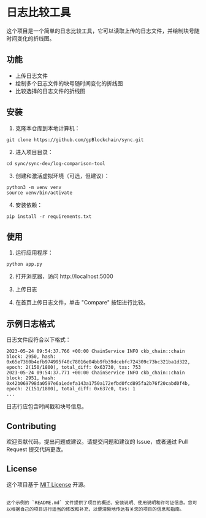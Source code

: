 # 日志比较工具

这个项目是一个简单的日志比较工具，它可以读取上传的日志文件，并绘制块号随时间变化的折线图。

## 功能

- 上传日志文件
- 绘制多个日志文件的块号随时间变化的折线图
- 比较选择的日志文件的折线图

## 安装

1. 克隆本仓库到本地计算机：

```
git clone https://github.com/gpBlockchain/sync.git
```

2. 进入项目目录：

```
cd sync/sync-dev/log-comparison-tool
```

3. 创建和激活虚拟环境（可选，但建议）：

```
python3 -m venv venv
source venv/bin/activate
```

4. 安装依赖：

```
pip install -r requirements.txt
```

## 使用

1. 运行应用程序：

```
python app.py
```

2. 打开浏览器，访问 http://localhost:5000

3. 上传日志
4. 在首页上传日志文件，单击 "Compare" 按钮进行比较。

## 示例日志格式

日志文件应符合以下格式：

```
2023-05-24 09:54:37.766 +00:00 ChainService INFO ckb_chain::chain  block: 2950, hash: 0x65e7360b4efb974995f40c78016e04bb9fb39dcebfc724309c73bc321ba1d322, epoch: 2(150/1800), total_diff: 0x63730, txs: 753
2023-05-24 09:54:37.771 +00:00 ChainService INFO ckb_chain::chain  block: 2951, hash: 0x42b069798da0597e6a1edefa143a1750a172efbd0fcd895fa2b76f20cabd0f4b, epoch: 2(151/1800), total_diff: 0x637c0, txs: 1
...
```

日志行应包含时间戳和块号信息。

## Contributing

欢迎贡献代码，提出问题或建议。请提交问题和建议的 Issue，或者通过 Pull Request 提交代码更改。

## License

这个项目基于 [MIT License](LICENSE) 开源。
```

这个示例的 `README.md` 文件提供了项目的概述、安装说明、使用说明和许可证信息。您可以根据自己的项目进行适当的修改和补充，以便清晰地传达有关您的项目的信息和指南。